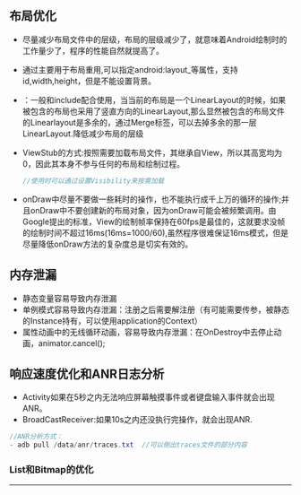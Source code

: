 ## 布局优化 ##
- 尽量减少布局文件中的层级，布局的层级减少了，就意味着Android绘制时的工作量少了，程序的性能自然就提高了。

- 通过<include>主要用于布局重用,可以指定android:layout_等属性，支持id,width,height，但是不能设置背景。

- <merge>：一般和include配合使用，当当前的布局是一个LinearLayout的时候，如果被包含的布局也采用了竖直方向的LinearLayout,那么显然被包含的布局文件的Linearlayout是多余的，通过Merge标签，可以去掉多余的那一层LinearLayout.降低减少布局的层级

- ViewStub的方式:按照需要加载布局文件，其继承自View，所以其高宽均为0，因此其本身不参与任何的布局和绘制过程。

  ```java
  //使用时可以通过设置Visibility来按需加载
  ```

  

- onDraw中尽量不要做一些耗时的操作，也不能执行成千上万的循环的操作;并且onDraw中不要创建新的布局对象，因为onDraw可能会被频繁调用。由Google提出的标准，View的绘制帧率保持在60fps是最佳的，这就要求没帧的绘制时间不超过16ms(16ms=1000/60),虽然程序很难保证16ms模式，但是尽量降低onDraw方法的复杂度总是切实有效的。

## 内存泄漏 ##
- 静态变量容易导致内存泄漏
- 单例模式容易导致内存泄漏：注册之后需要解注册（有可能需要传参，被静态的Instance持有，可以使用application的Context）
- 属性动画中的无线循环动画，容易导致内存泄漏：在OnDestroy中去停止动画，animator.cancel();

## 响应速度优化和ANR日志分析 ##
- Activity如果在5秒之内无法响应屏幕触摸事件或者键盘输入事件就会出现ANR。
- BroadCastReceiver:如果10s之内还没执行完操作，就会出现ANR.

```java
//ANR分析方式：
- adb pull /data/anr/traces.txt  //可以倒出traces文件的部分内容
```

### List和Bitmap的优化

---



